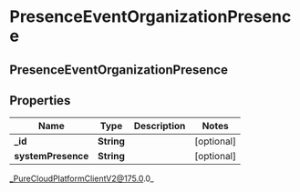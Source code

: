 # PresenceEventOrganizationPresence

## PresenceEventOrganizationPresence

## Properties

|Name | Type | Description | Notes|
|------------ | ------------- | ------------- | -------------|
| **_id** | **String** |  | [optional] |
| **systemPresence** | **String** |  | [optional] |



_PureCloudPlatformClientV2@175.0.0_
